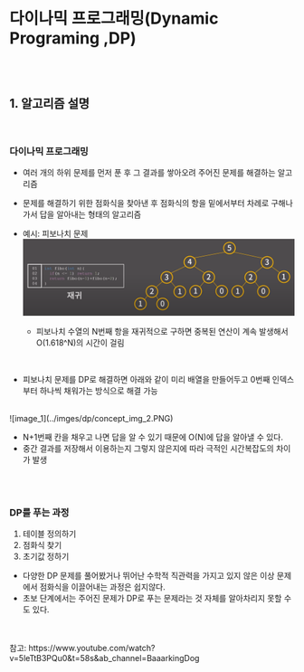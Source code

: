# 다이나믹 프로그래밍(Dynamic Programing ,DP)

<br>
<br>

## 1. 알고리즘 설명

<br>

### 다이나믹 프로그래밍

- 여러 개의 하위 문제를 먼저 푼 후 그 결과를 쌓아오려 주어진 문제를 해결하는 알고리즘
- 문제를 해결하기 위한 점화식을 찾아낸 후 점화식의 항을 밑에서부터 차례로 구해나가서 답을 알아내는 형태의 알고리즘
- 예시: 피보나치 문제
![image_1](../imges/dp/concept_img_1.PNG)

    - 피보나치 수열의 N번째 항을 재귀적으로 구하면 중복된 연산이 계속 발생해서 O(1.618^N)의 시간이 걸림

<br>

- 피보나치 문제를 DP로 해결하면 아래와 같이 미리 배열을 만들어두고 0번째 인덱스부터 하나씩 채워가는 방식으로 해결 가능
<br>
![image_1](../imges/dp/concept_img_2.PNG)

  - N+1번째 칸을 채우고 나면 답을 알 수 있기 때문에 O(N)에 답을 알아낼 수 있다.
  - 중간 결과를 저장해서 이용하는지 그렇지 않은지에 따라 극적인 시간복잡도의 차이가 발생

<br>
<br>

### DP를 푸는 과정

1. 테이블 정의하기
2. 점화식 찾기
3. 초기값 정하기

- 다양한 DP 문제를 풀어봤거나 뛰어난 수학적 직관력을 가지고 있지 않은 이상 문제에서 점화식을 이끌어내는 과정은 쉽지않다. 
- 초보 단계에서는 주어진 문제가 DP로 푸는 문제라는 것 자체를 알아차리지 못할 수도 있다.

<br>
<br>
참고: https://www.youtube.com/watch?v=5leTtB3PQu0&t=58s&ab_channel=BaaarkingDog